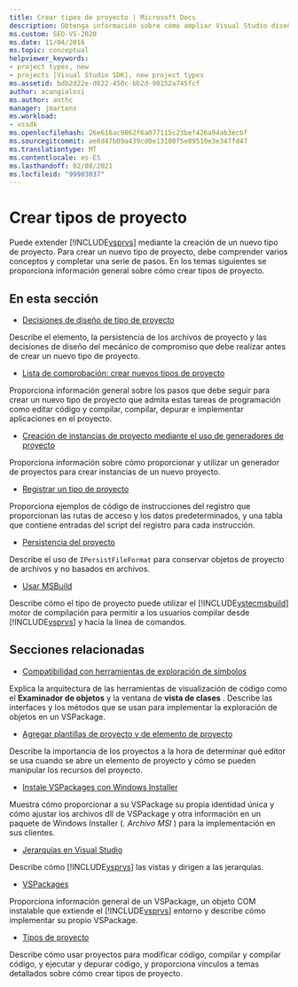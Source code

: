 ```yaml
---
title: Crear tipos de proyecto | Microsoft Docs
description: Obtenga información sobre cómo ampliar Visual Studio diseñando, creando y registrando un nuevo tipo de proyecto que admita tareas de programación.
ms.custom: SEO-VS-2020
ms.date: 11/04/2016
ms.topic: conceptual
helpviewer_keywords:
- project types, new
- projects [Visual Studio SDK], new project types
ms.assetid: bdb2d22e-d622-450c-bb2d-98152a745fcf
author: acangialosi
ms.author: anthc
manager: jmartens
ms.workload:
- vssdk
ms.openlocfilehash: 26e616ac9862f6a077115c23bef426a94ab3ecbf
ms.sourcegitcommit: ae6d47b09a439cd0e13180f5e89510e3e347fd47
ms.translationtype: MT
ms.contentlocale: es-ES
ms.lasthandoff: 02/08/2021
ms.locfileid: "99903037"
---
```

# <a name="create-project-types"></a>Crear tipos de proyecto
Puede extender [!INCLUDE[vsprvs](../../code-quality/includes/vsprvs_md.md)] mediante la creación de un nuevo tipo de proyecto. Para crear un nuevo tipo de proyecto, debe comprender varios conceptos y completar una serie de pasos. En los temas siguientes se proporciona información general sobre cómo crear tipos de proyecto.

## <a name="in-this-section"></a>En esta sección
- [Decisiones de diseño de tipo de proyecto](../../extensibility/internals/project-type-design-decisions.md)

 Describe el elemento, la persistencia de los archivos de proyecto y las decisiones de diseño del mecánico de compromiso que debe realizar antes de crear un nuevo tipo de proyecto.

- [Lista de comprobación: crear nuevos tipos de proyecto](../../extensibility/internals/checklist-creating-new-project-types.md)

 Proporciona información general sobre los pasos que debe seguir para crear un nuevo tipo de proyecto que admita estas tareas de programación como editar código y compilar, compilar, depurar e implementar aplicaciones en el proyecto.

- [Creación de instancias de proyecto mediante el uso de generadores de proyecto](../../extensibility/internals/creating-project-instances-by-using-project-factories.md)

 Proporciona información sobre cómo proporcionar y utilizar un generador de proyectos para crear instancias de un nuevo proyecto.

- [Registrar un tipo de proyecto](../../extensibility/internals/registering-a-project-type.md)

 Proporciona ejemplos de código de instrucciones del registro que proporcionan las rutas de acceso y los datos predeterminados, y una tabla que contiene entradas del script del registro para cada instrucción.

- [Persistencia del proyecto](../../extensibility/internals/project-persistence.md)

 Describe el uso de `IPersistFileFormat` para conservar objetos de proyecto de archivos y no basados en archivos.

- [Usar MSBuild](../../extensibility/internals/using-msbuild.md)

 Describe cómo el tipo de proyecto puede utilizar el [!INCLUDE[vstecmsbuild](../../extensibility/internals/includes/vstecmsbuild_md.md)] motor de compilación para permitir a los usuarios compilar desde [!INCLUDE[vsprvs](../../code-quality/includes/vsprvs_md.md)] y hacia la línea de comandos.

## <a name="related-sections"></a>Secciones relacionadas
- [Compatibilidad con herramientas de exploración de símbolos](../../extensibility/internals/supporting-symbol-browsing-tools.md)

 Explica la arquitectura de las herramientas de visualización de código como el **Examinador de objetos** y la ventana de **vista de clases** . Describe las interfaces y los métodos que se usan para implementar la exploración de objetos en un VSPackage.

- [Agregar plantillas de proyecto y de elemento de proyecto](../../extensibility/internals/adding-project-and-project-item-templates.md)

 Describe la importancia de los proyectos a la hora de determinar qué editor se usa cuando se abre un elemento de proyecto y cómo se pueden manipular los recursos del proyecto.

- [Instale VSPackages con Windows Installer](../../extensibility/internals/installing-vspackages-with-windows-installer.md)

 Muestra cómo proporcionar a su VSPackage su propia identidad única y cómo ajustar los archivos dll de VSPackage y otra información en un paquete de Windows Installer (*. Archivo MSI* ) para la implementación en sus clientes.

- [Jerarquías en Visual Studio](../../extensibility/internals/hierarchies-in-visual-studio.md)

 Describe cómo [!INCLUDE[vsprvs](../../code-quality/includes/vsprvs_md.md)] las vistas y dirigen a las jerarquías.

- [VSPackages](../../extensibility/internals/vspackages.md)

 Proporciona información general de un VSPackage, un objeto COM instalable que extiende el [!INCLUDE[vsprvs](../../code-quality/includes/vsprvs_md.md)] entorno y describe cómo implementar su propio VSPackage.

- [Tipos de proyecto](../../extensibility/internals/project-types.md)

 Describe cómo usar proyectos para modificar código, compilar y compilar código, y ejecutar y depurar código, y proporciona vínculos a temas detallados sobre cómo crear tipos de proyecto.
